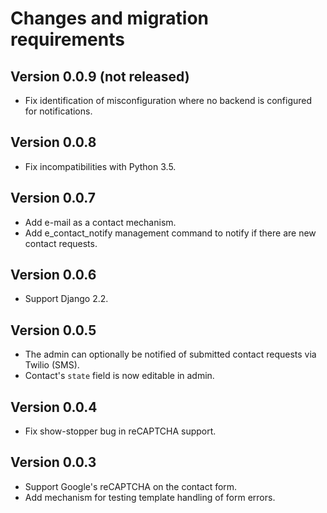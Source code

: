 # Changes and migration requirements

## Version 0.0.9 (not released)

* Fix identification of misconfiguration where no backend is configured for
  notifications.

## Version 0.0.8

* Fix incompatibilities with Python 3.5.

## Version 0.0.7

* Add e-mail as a contact mechanism.
* Add e_contact_notify management command to notify if there are new contact
  requests.

## Version 0.0.6

* Support Django 2.2.

## Version 0.0.5

* The admin can optionally be notified of submitted contact requests via
  Twilio (SMS).
* Contact's `state` field is now editable in admin.

## Version 0.0.4

* Fix show-stopper bug in reCAPTCHA support.

## Version 0.0.3

* Support Google's reCAPTCHA on the contact form.
* Add mechanism for testing template handling of form errors.
